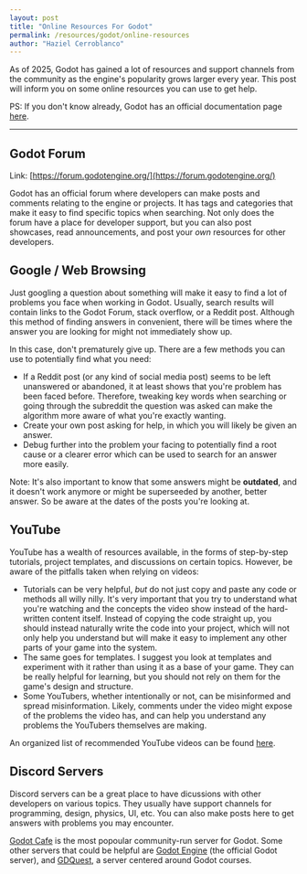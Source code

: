 ```yaml
---
layout: post
title: "Online Resources For Godot"
permalink: /resources/godot/online-resources
author: "Haziel Cerroblanco"
---
```


As of 2025, Godot has gained a lot of resources and support channels from the community as the engine's popularity grows larger every year. This post will inform you on some online resources you can use to get help.

PS: If you don't know already, Godot has an official documentation page [here](https://docs.godotengine.org/en/stable/).

<hr>

## Godot Forum
Link: [https://forum.godotengine.org/](https://forum.godotengine.org/)

Godot has an official forum where developers can make posts and comments relating to the engine or projects. It has tags and categories that make it easy to find specific topics when searching. Not only does the forum have a place for developer support, but you can also post showcases, read announcements, and post your *own* resources for other developers. 

## Google / Web Browsing
Just googling a question about something will make it easy to find a lot of problems you face when working in Godot. Usually, search results will contain links to the Godot Forum, stack overflow, or a Reddit post. Although this method of finding answers in convenient, there will be times where the answer you are looking for might not immediately show up.

In this case, don't prematurely give up. There are a few methods you can use to potentially find what you need:
- If a Reddit post (or any kind of social media post) seems to be left unanswered or abandoned, it at least shows that you're problem has been faced before. Therefore, tweaking key words when searching or going through the subreddit the question was asked can make the algorithm more aware of what you're exactly wanting.
- Create your own post asking for help, in which you will likely be given an answer.
- Debug further into the problem your facing to potentially find a root cause or a clearer error which can be used to search for an answer more easily.

Note: It's also important to know that some answers might be **outdated**, and it doesn't work anymore or might be superseeded by another, better answer. So be aware at the dates of the posts you're looking at.

## YouTube
YouTube has a wealth of resources available, in the forms of step-by-step tutorials, project templates, and discussions on certain topics. However, be aware of the pitfalls taken when relying on videos:
- Tutorials can be very helpful, *but* do not just copy and paste any code or methods all willy nilly. It's very important that you try to understand what you're watching and the concepts the video show instead of the hard-written content itself. Instead of copying the code straight up, you should instead naturally write the code into your project, which will not only help you understand but will make it easy to implement any other parts of your game into the system.
- The same goes for templates. I suggest you look at templates and experiment with it rather than using it as a base of your game. They can be really helpful for learning, but you should not rely on them for the game's design and structure.
- Some YouTubers, whether intentionally or not, can be misinformed and spread misinformation. Likely, comments under the video might expose of the problems the video has, and can help you understand any problems the YouTubers themselves are making.

An organized list of recommended YouTube videos can be found [here](/resources/godot/videos).

## Discord Servers
Discord servers can be a great place to have dicussions with other developers on various topics. They usually have support channels for programming, design, physics, UI, etc. You can also make posts here to get answers with problems you may encounter.

[Godot Cafe](https://discord.gg/4JBkykG) is the most popoular community-run server for Godot. Some other servers that could be helpful are [Godot Engine](https://discord.gg/godotengine) (the official Godot server), and [GDQuest](https://discord.gg/Ga5XxW7g5A), a server centered around Godot courses.
